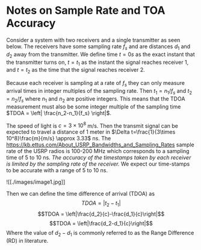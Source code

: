 # Notes on Sample Rate and TOA Accuracy

Consider a system with two receivers and a single transmitter as seen below. The receivers have some sampling rate $f_s$ and are distances $d_1$ and $d_2$ away from the transmitter. We define time $t=0s$ as the exact instant that the transmitter turns on, $t=t_1$ as the instant the signal reaches receiver 1, and $t=t_2$ as the time that the signal reaches receiver 2.  

Because each receiver is sampling at a rate of $f_s$ they can only measure arrival times in integer multiples of the sampling rate. Then $t_1 = n_1 / f_s$ and $t_2 = n_2 / f_s$ where $n_1$ and $n_2$ are positive integers. This means that the TDOA  measurement must also be some integer multiple of the sampling time $TDOA = \left| \frac{n_2-n_1}{f_s} \right|$. 

The speed of light is $c=3\times 10^8$ m/s. Then the transmit signal can be expected to travel a distance of $1$ meter in $\Delta t=\frac{1}{3\times 10^8}\frac{m}{m/s} \approx 3.33$ ns. The https://kb.ettus.com/About_USRP_Bandwidths_and_Sampling_Rates sample rate of the USRP radios is 100-200 MHz which corresponds to a sampling time of  $5$ to $10$ ns. *The accuracy of the timestamps taken by each receiver is limited by the sampling rate of the receiver.* We expect our time-stamps to be accurate with a range of  $5$ to $10$ ns. 

![[./images/image1.jpg]]

Then we can define the time difference of arrival (TDOA) as
$$TDOA = |t_2-t_1|$$
$$TDOA = \left|\frac{d_2}{c}-\frac{d_1}{c}\right|$$
$$TDOA = \left|\frac{d_2-d_1}{c}\right|$$
Where the value of $d_2-d_1$ is commonly referred to as the Range Difference (RD) in literature. 



